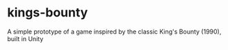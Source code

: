 # kings-bounty
A simple prototype of a game inspired by the classic King's Bounty (1990), built in Unity
